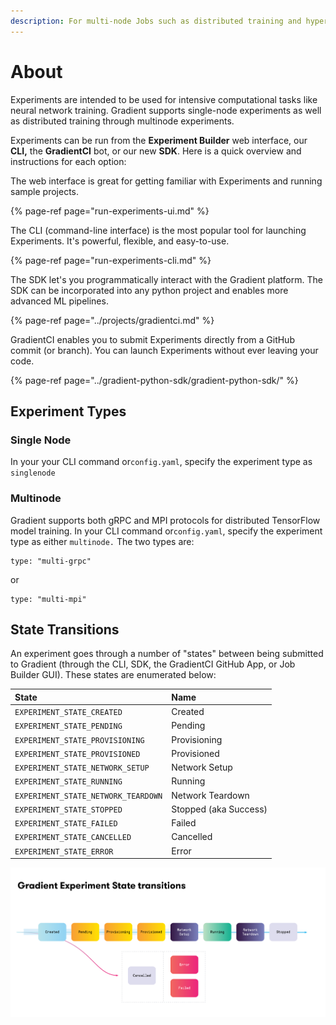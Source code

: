 ```yaml
---
description: For multi-node Jobs such as distributed training and hyperparameter tuning.
---
```


# About

Experiments are intended to be used for intensive computational tasks like neural network training. Gradient supports single-node experiments as well as distributed training through multinode experiments.

Experiments can be run from the **Experiment Builder** web interface, our **CLI,** the **GradientCI** bot, or our new **SDK**. Here is a quick overview and instructions for each option:

The web interface is great for getting familiar with Experiments and running sample projects.  

{% page-ref page="run-experiments-ui.md" %}

The CLI \(command-line interface\) is the most popular tool for launching Experiments. It's powerful, flexible, and easy-to-use. 

{% page-ref page="run-experiments-cli.md" %}

The SDK let's you programmatically interact with the Gradient platform.  The SDK can be incorporated into any python project and enables more advanced ML pipelines.

{% page-ref page="../projects/gradientci.md" %}

GradientCI enables you to submit Experiments directly from a GitHub commit \(or branch\).  You can launch Experiments without ever leaving your code. 

{% page-ref page="../gradient-python-sdk/gradient-python-sdk/" %}

## Experiment Types

### Single Node

In your your CLI command or`config.yaml`, specify the experiment type as `singlenode`

### Multinode

Gradient supports both gRPC and MPI protocols for distributed TensorFlow model training. In your CLI command or`config.yaml`, specify the experiment type as either `multinode.` The two types are:

```text
type: "multi-grpc"
```

or

```text
type: "multi-mpi"
```

## State Transitions

An experiment goes through a number of "states" between being submitted to Gradient \(through the CLI, SDK, the GradientCI GitHub App, or Job Builder GUI\). These states are enumerated below:

| State | Name |
| :--- | :--- |
| `EXPERIMENT_STATE_CREATED` | Created |
| `EXPERIMENT_STATE_PENDING` | Pending |
| `EXPERIMENT_STATE_PROVISIONING` | Provisioning |
| `EXPERIMENT_STATE_PROVISIONED` | Provisioned |
| `EXPERIMENT_STATE_NETWORK_SETUP` | Network Setup |
| `EXPERIMENT_STATE_RUNNING` | Running |
| `EXPERIMENT_STATE_NETWORK_TEARDOWN` | Network Teardown |
| `EXPERIMENT_STATE_STOPPED` | Stopped \(aka Success\) |
| `EXPERIMENT_STATE_FAILED` | Failed |
| `EXPERIMENT_STATE_CANCELLED` | Cancelled |
| `EXPERIMENT_STATE_ERROR` | Error |

![](../.gitbook/assets/image%20%2830%29.png)

